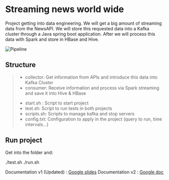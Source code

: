 # Streaming news world wide


Project getting into data engineering. We will get a big amount of streaming data from the NewsAPI. We will store this requested data into a Kafka cluster through a Java spring boot application. After we will process this data with Spark and store in HBase and Hive.

![Pipeline](https://i.ibb.co/V9SG7VG/General-pipeline-2.png)

## Structure

> + collector: Get information from APIs and introduce this data into Kafka Cluster  
> + consumer: Receive information and process via Spark streaming and save it into Hive & HBase  
> - start.sh : Script to start project  
> - test.sh: Script to run tests in both projects  
> - scripts.sh: Scripts to manage kafka and stop servers  
> - config.txt: Configuration to apply in the project (query to run, time intervals...)  
  
## Run project

Get into the folder and:

./test.sh
./run.sh


Documentation v1 (Updated) : [Google slides](https://docs.google.com/presentation/d/1AnSjBWKitK9Y74C_RbV58FL3HV-u5VgIj4SbMPWP84o/edit?usp=sharing)
Documentation v2 : [Google doc](https://docs.google.com/document/d/1nfjselzvqzASptw_VASdLWIO7K77BOrIVmp49HHik2g/edit?usp=sharing)
